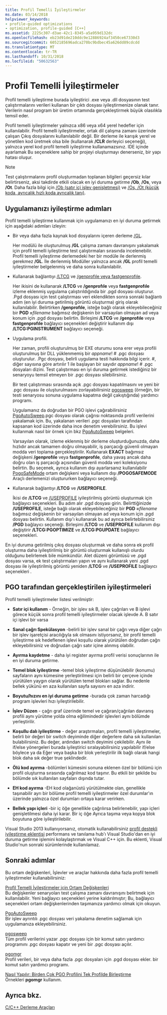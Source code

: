 ```yaml
---
title: Profil Temelli İyileştirmeler
ms.date: 03/14/2018
helpviewer_keywords:
- profile-guided optimizations
- optimization, profile-guided [C++]
ms.assetid: 2225c307-d3ae-42c1-8345-a5a959d132dc
ms.openlocfilehash: eb23d91de210ddc9e12886924af3450ce67330d3
ms.sourcegitcommit: 6052185696adca270bc9bdbec45a626dd89cdcdd
ms.translationtype: MT
ms.contentlocale: tr-TR
ms.lasthandoff: 10/31/2018
ms.locfileid: "50632563"
---
```

# <a name="profile-guided-optimizations"></a>Profil Temelli İyileştirmeler

Profil temelli iyileştirme burada iyileştirici .exe veya .dll dosyasının test çalıştırmalarını verileri kullanan bir çıktı dosyası iyileştirmenize olanak tanır. Verilerin nasıl program bir üretim ortamında gerçekleştirmek büyük olasılıkla temsil eder.

Profil temelli iyileştirmeler yalnızca x86 veya x64 yerel hedefler için kullanılabilir. Profil temelli iyileştirmeler, ortak dil çalışma zamanı üzerinde çalışan Çıkış dosyalarını kullanılabilir değil. Bir derleme ile karışık yerel ve yönetilen kod üretmek olsa bile (kullanarak **/CLR** derleyici seçeneği), yalnızca yerel kod profil temelli iyileştirme kullanamazsınız. IDE içinde ayarlamak Bu seçeneklere sahip bir projeyi oluşturmayı denerseniz, bir yapı hatası oluşur.

> [!NOTE]
> Test çalıştırmalarını profil oluşturmadan toplanan bilgileri geçersiz kılar belirtirseniz, aksi takdirde etkili olacak en iyi duruma getirme **/Ob**, **/Os**, veya **/Ot**. Daha fazla bilgi için [/Ob (satır içi işlev genişletmesi)](../../build/reference/ob-inline-function-expansion.md) ve [/Os, /Ot (küçük koda, ayrıcalık hızlı koda ayrıcalık tanı)](../../build/reference/os-ot-favor-small-code-favor-fast-code.md).

## <a name="steps-to-optimize-your-app"></a>Uygulamanızı iyileştirme adımları

Profil temelli iyileştirme kullanmak için uygulamanızı en iyi duruma getirmek için aşağıdaki adımları izleyin:

- Bir veya daha fazla kaynak kod dosyalarını içeren derleme [/GL](../../build/reference/gl-whole-program-optimization.md).

   Her modülü ile oluşturulmuş **/GL** çalışma zamanı davranışını yakalamak için profil temelli iyileştirme test çalıştırmaları sırasında incelenebilir. Profil temelli iyileştirme derlemedeki her bir modüle ile derlenmiş gerekmez **/GL**. İle derlenmiş Modüller yalnızca ancak **/GL** profil temelli iyileştirmeler belgelenmiş ve daha sonra kullanılabilir.

- Kullanarak bağlantıyı [/LTCG](../../build/reference/ltcg-link-time-code-generation.md) ve [/genprofıle veya fastgenprofıle](../../build/reference/genprofile-fastgenprofile-generate-profiling-instrumented-build.md).

   Her ikisini de kullanarak **/LTCG** ve **/genprofıle** veya **fastgenprofıle** izleme eklenmiş uygulama çalıştırıldığında bir .pgd dosyası oluşturur. .Pgd dosyası için test çalıştırması veri eklendikten sonra sonraki bağlantı adım (en iyi duruma getirilmiş görüntü oluşturma) giriş olarak kullanılabilir. Belirtirken **/genprofıle**, isteğe bağlı olarak ekleyebileceğiniz bir **PGD =**_filename_ bağımsız değişkenin bir varsayılan olmayan ad veya konum için .pgd dosyası belirtin. Birleşimi **/LTCG** ve **/genprofıle** veya **fastgenprofıle** bağlayıcı seçenekleri değiştirir kullanım dışı **/LTCG:PGINSTRUMENT** bağlayıcı seçeneği.

- Uygulama profili.

   Her zaman, profili oluşturulmuş bir EXE oturumu sona erer veya profili oluşturulmuş bir DLL yüklenmemiş bir *appname*! # .pgc dosyası oluşturulur. .Pgc dosyası, belirli uygulama testi hakkında bilgi içerir. #, diğer sayısına göre artırılır 1 ile başlayan bir sayıdır *appname*! # .pgc dosyaları dizini. Test çalıştırması en iyi duruma getirmek istediğiniz bir senaryoyu temsil etmeyen bir .pgc dosyası silebilirsiniz.

   Bir test çalıştırması sırasında açık .pgc dosyası kapatılmasını ve yeni bir .pgc dosyası ile oluşturulmasını zorlayabilirsiniz [pgosweep](../../build/reference/pgosweep.md) (örneğin, bir testi senaryosu sonuna uygulama kapatma değil çakıştığında) yardımcı programı.

   Uygulamanız da doğrudan bir PGO işlevi çağırabilirsiniz [PgoAutoSweep](pgoautosweep.md).pgc dosyası olarak çağrısı noktasında profil verilerini yakalamak için. Bu, yakalanan verileri .pgc dosyaları tarafından kapsanan kod üzerinde daha ince denetim verebilirsiniz. Bu işlevi kullanmak nasıl bir örnek için bkz [PgoAutoSweep](pgoautosweep.md) belgeleri.

   Varsayılan olarak, izleme eklenmiş bir derleme oluşturduğunuzda, daha hızlıdır ancak tamamen doğru olmayabilir, iş parçacığı güvenli olmayan modda veri toplama gerçekleştirilir. Kullanarak **EXACT** bağımsız değişkeni **/genprofıle** veya **fastgenprofıle**, daha yavaş ancak daha doğru olan iş parçacığı açısından güvenli modda veri koleksiyonu belirtin. Bu seçenek, ayrıca kullanım dışı ayarlarsanız kullanılabilir [PogoSafeMode](environment-variables-for-profile-guided-optimizations.md#pogosafemode) ortam değişkeni veya kullanım dışı **/POGOSAFEMODE** Araçlı derlemenizi oluştururken bağlayıcı seçeneği.

- Kullanarak bağlantıyı **/LTCG** ve **/USEPROFILE**.

   İkisi de **/LTCG** ve [/USEPROFILE](useprofile.md) iyileştirilmiş görüntü oluşturmak için bağlayıcı seçenekleri. Bu adım alır .pgd dosyası girin. Belirttiğinizde **/USEPROFILE**, isteğe bağlı olarak ekleyebileceğiniz bir **PGD =**_filename_ bağımsız değişkenin bir varsayılan olmayan ad veya konum için .pgd dosyası belirtin. Kullanım dışı'ı kullanarak bu ad ayrıca belirtebilirsiniz **/PGD** bağlayıcı seçeneği. Birleşimi **/LTCG** ve **/USEPROFILE** kullanım dışı değiştirir **/LTCG:PGOPTIMIZE** ve **/LTCG:PGUPDATE** bağlayıcı seçenekleri.

En iyi duruma getirilmiş çıkış dosyası oluşturmak ve daha sonra ek profil oluşturma daha iyileştirilmiş bir görüntü oluşturmak kullanışlı olurdu olduğunu belirlemek bile mümkündür. Alet düzeni görüntüsü ve .pgd dosyası varsa, ek test çalıştırmaları yapın ve aynı kullanarak yeni .pgd dosyası ile iyileştirilmiş görüntü yeniden **/LTCG** ve **/USEPROFILE** bağlayıcı seçenekleri .

## <a name="optimizations-performed-by-pgo"></a>PGO tarafından gerçekleştirilen iyileştirmeleri

Profil temelli iyileştirmeler listesi verilmiştir:

- **Satır içi kullanım** - Örneğin, bir işlev sık B, işlev çağrıları ve B işlevi görece küçük sonra profil temelli iyileştirmeler olacak işlevde A. B satır içi işlevi bir varsa

- **Sanal çağrı Spekülasyon** -belirli bir işlev sanal bir çağrı veya diğer çağrı bir işlev işaretçisi aracılığıyla sık olmasını istiyorsanız, bir profil temelli iyileştirme sık hedeflenen işlevi koşullu olarak yürütülen doğrudan çağrı ekleyebilirsiniz ve doğrudan çağrı satır içine alınmış olabilir.

- **Ayırma kaydetme** - daha iyi register ayırma profil verisi sonuçlarının ile en iyi duruma getirme.

- **Temel blok iyileştirme** -temel blok iyileştirme düşünülebilir (konumu) sayfaların aynı kümesine yerleştirilmesi için belirli bir çerçeve içinde yürütülen yaygın olarak yürütülen temel blokları sağlar. Bu nedenle bellek yükünü en aza kullanılan sayfa sayısını en aza indirir.

- **Boyutu/hızını en iyi duruma getirme** -burada çok zaman harcadığı program işlevleri hızı iyileştirilebilir.

- **İşlev Düzen** - çağrı graf üzerinde temel ve çağıran/çağrılan davranış profili aynı yürütme yolda olma eğilimindedir işlevleri aynı bölümde yerleştirilir.

- **Koşullu dalı iyileştirme** - değer araştırmaları, profil temelli iyileştirmeler, belirli bir değeri bir switch deyiminde diğer değerlere daha sık kullanılan bulabilirsiniz.  Bu değer, ardından switch deyimini çekilebilir.  Aynı ile if/else yönergeleri burada iyileştirici sıralayabilirsiniz yapılabilir if/else böylece ya da Eğer veya başka bir blok yerleştirilir ilk bağlı olarak hangi blok daha sık değer true şeklindedir.

- **Ölü kod ayırma** -bölümleri kümesini sonuna eklenen özel bir bölümü için profil oluşturma sırasında çağrılmaz kod taşınır. Bu etkili bir şekilde bu bölümde sık kullanılan sayfaları dışında tutar.

- **EH kod ayırma** -EH kod olağanüstü yürütülmekte olan, genellikle taşınabilir ayrı bir bölüme profil temelli iyileştirmeler özel durumlar'ın üzerinde yalnızca özel durumları ortaya karar verirken.

- **Bellek yapı içleri** -bir iç öğe genellikle çağrılırsa belirlenebilir, yapı içleri genişletilmesi daha iyi karar. Bir iç öğe Ayrıca taşıma veya kopya blok boyutuna göre iyileştirilebilir.

Visual Studio 2013 kullanıyorsanız, otomatik kullanabilirsiniz [profil destekli iyileştirme eklentisi](../../build/reference/profile-guided-optimization-in-the-performance-and-diagnostics-hub.md) performans ve tanılama hub'ı Visual Studio'dan en iyi duruma getirme işlemini kolaylaştırmak ve Visual C++ için. Bu eklenti, Visual Studio'nun sonraki sürümlerinde kullanılamaz.

## <a name="next-steps"></a>Sonraki adımlar

Bu ortam değişkenleri, İşlevler ve araçlar hakkında daha fazla profil temelli iyileştirmeler kullanabilirsiniz:

[Profil Temelli İyileştirmeler için Ortam Değişkenleri](../../build/reference/environment-variables-for-profile-guided-optimizations.md)<br/>
Bu değişkenler senaryoları test çalışma zamanı davranışını belirtmek için kullanılabilir. Yeni bağlayıcı seçenekleri yerine kaldırılmıştır; Bu, bağlayıcı seçenekleri ortam değişkenlerinden taşımanıza yardımcı olmak için okuyun.

[PgoAutoSweep](pgoautosweep.md)<br/>
Bir işlev ayrıntılı .pgc dosyası veri yakalama denetim sağlamak için uygulamanıza ekleyebilirsiniz.

[pgosweep](../../build/reference/pgosweep.md)<br/>
Tüm profil verilerini yazar .pgc dosyası için bir komut satırı yardımcı programını .pgc dosyası kapatır ve yeni bir .pgc dosyası açılır.

[pgomgr](../../build/reference/pgomgr.md)<br/>
Profil verileri, bir veya daha fazla .pgc dosyaları için .pgd dosyası ekler. bir komut satırı yardımcı programı.

[Nasıl Yapılır: Birden Çok PGO Profilini Tek Profilde Birleştirme](../../build/reference/how-to-merge-multiple-pgo-profiles-into-a-single-profile.md)<br/>
Örnekleri **pgomgr** kullanım.

## <a name="see-also"></a>Ayrıca bkz.

[C/C++ Derleme Araçları](../../build/reference/c-cpp-build-tools.md)
